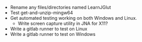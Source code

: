 * Rename any files/directories named LearnJGlut
* Test get-and-unzip-mingw64
* Get automated testing working on both Windows and Linux.
  * Write screen capture utility in JNA for X11?
* Write a gitlab runner to test on Linux
* Write a gitlab runner to test on Windows


